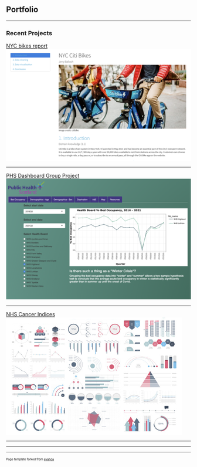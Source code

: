 ## Portfolio

---

### Recent Projects

[NYC bikes report](/nyc_bikes.html)
<img src="images/nyc.png?raw=true"/>

---
[PHS Dashboard Group Project](http://https://github.com/jb74cc/rshiny_dashboard_project/)
<img src="images/phs.png?raw=true"/>

---
[NHS Cancer Indices](/borders_cancer.html)
<img src="images/dummy_thumbnail.jpg?raw=true"/>

---




---




---
<p style="font-size:8px">Page template forked from <a href="https://github.com/evanca/quick-portfolio">evanca</a></p>
<!-- Remove above link if you don't want to attibute -->

